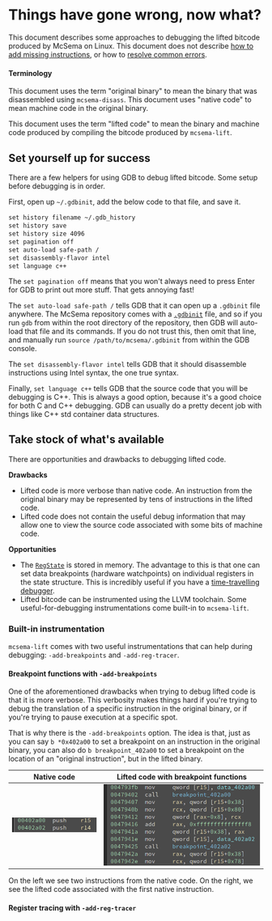 # Things have gone wrong, now what?

This document describes some approaches to debugging the lifted bitcode produced by McSema on Linux. This document does not describe [how to add missing instructions](AddAnInstruction.md), or how to [resolve common errors](CommonErrors.md).

#### Terminology

This document uses the term "original binary" to mean the binary that was disassembled using `mcsema-disass`. This document uses "native code" to mean machine code in the original binary.

This document uses the term "lifted code" to mean the binary and machine code produced by compiling the bitcode produced by `mcsema-lift`.

## Set yourself up for success

There are a few helpers for using GDB to debug lifted bitcode. Some setup before debugging is in order.

First, open up `~/.gdbinit`, add the below code to that file, and save it.

```
set history filename ~/.gdb_history
set history save
set history size 4096
set pagination off
set auto-load safe-path /
set disassembly-flavor intel
set language c++
```

The `set pagination off` means that you won't always need to press Enter for GDB to print out more stuff. That gets annoying fast!

The `set auto-load safe-path /` tells GDB that it can open up a `.gdbinit` file anywhere. The McSema repository comes with a [`.gdbinit`](/.gdbinit) file, and so if you run `gdb` from within the root directory of the repository, then GDB will auto-load that file and its commands. If you do not trust this, then omit that line, and manually run `source /path/to/mcsema/.gdbinit` from within the GDB console.

The `set disassembly-flavor intel` tells GDB that it should disassemble instructions using Intel syntax, the one true syntax.

Finally, `set language c++` tells GDB that the source code that you will be debugging is C++. This is always a good option, because it's a good choice for both C and C++ debugging. GDB can usually do a pretty decent job with things like C++ std container data structures.

## Take stock of what's available

There are opportunities and drawbacks to debugging lifted code.

**Drawbacks**

 - Lifted code is more verbose than native code. An instruction from the original binary may be represented by tens of instructions in the lifted code.
 - Lifted code does not contain the useful debug information that may allow one to view the source code associated with some bits of machine code.

**Opportunities**

 - The [`RegState`](/mcsema/Arch/X86/Runtime/State.h) is stored in memory. The advantage to this is that one can set data breakpoints (hardware watchpoints) on individual registers in the state structure. This is incredibly useful if you have a [time-travelling debugger](http://undo.io/products/undodb/).
 - Lifted bitcode can be instrumented using the LLVM toolchain. Some useful-for-debugging instrumentations come built-in to `mcsema-lift`. 

### Built-in instrumentation

`mcsema-lift` comes with two useful instrumentations that can help during debugging: `-add-breakpoints` and `-add-reg-tracer`.

#### Breakpoint functions with `-add-breakpoints`

One of the aforementioned drawbacks when trying to debug lifted code is that it is more verbose. This verbosity makes things hard if you're trying to debug the translation of a specific instruction in the original binary, or if you're trying to pause execution at a specific spot.

That is why there is the `-add-breakpoints` option. The idea is that, just as you can say `b *0x402a00` to set a breakpoint on an instruction in the original binary, you can also do `b breakpoint_402a00` to set a breakpoint on the location of an "original instruction", but in the lifted binary.

| Native code | Lifted code with breakpoint functions |
| - | - |
| ![Native code](images/breakpoint_orig_code.png) | ![Lifted code](images/breakpoint.png) |


On the left we see two instructions from the native code. On the right, we see the lifted code associated with the first native instruction.

#### Register tracing with `-add-reg-tracer`
